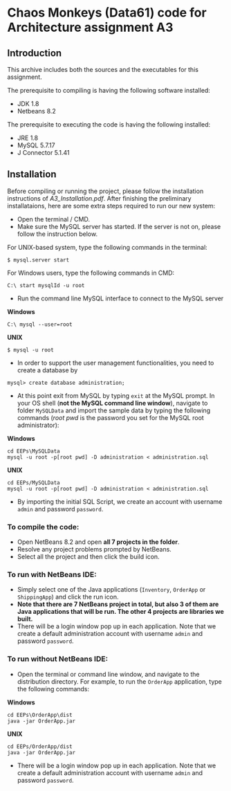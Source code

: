 # Chaos Monkeys (Data61) code for Architecture assignment A3

## Introduction

This archive includes both the sources and the executables for this assignment.

The prerequisite to compiling is having the following software installed:

* JDK 1.8
* Netbeans 8.2

The prerequisite to executing the code is having the following installed:

* JRE 1.8
* MySQL 5.7.17
* J Connector 5.1.41 

## Installation
Before compiling or running the project, please follow the installation instructions of *A3_Installation.pdf*. After finishing the preliminary installataions, here are some extra steps required to run our new system:

* Open the terminal / CMD.
* Make sure the MySQL server has started. If the server is not on, please follow the instruction below.

For UNIX-based system, type the following commands in the terminal: 

```
$ mysql.server start
```

For Windows users, type the following commands in CMD:

```
C:\ start mysqlId -u root
```

* Run the command line MySQL interface to connect to the MySQL server

**Windows**

```
C:\ mysql --user=root
```

**UNIX**

```
$ mysql -u root
```

* In order to support the user management functionalities, you need to create a database by

```
mysql> create database administration;
```

* At this point exit from MySQL by typing `exit` at the MySQL prompt. In your OS shell (**not the MySQL command line window**), navigate to folder `MySQLData` and import the sample data by typing the following commands (*root pwd* is the password you set for the MySQL root administrator):

**Windows**

```
cd EEPs\MySQLData
mysql -u root -p[root pwd] -D administration < administration.sql 
```
**UNIX**

```
cd EEPs/MySQLData
mysql -u root -p[root pwd] -D administration < administration.sql
```

* By importing the initial SQL Script, we create an account with username `admin` and password `password`. 

### To compile the code:

* Open NetBeans 8.2 and open **all 7 projects in the folder**.
* Resolve any project problems prompted by NetBeans.
* Select all the project and then click the build icon.

### To run with NetBeans IDE:

* Simply select one of the Java applications (`Inventory`, `OrderApp` or `ShippingApp`) and click the run icon. 
* **Note that there are 7 NetBeans project in total, but also 3 of them are Java applications that will be run. The other 4 projects are libraries we built.**
* There will be a login window pop up in each application. Note that we create a default administration account with username `admin` and password `password`.

### To run without NetBeans IDE:

* Open the terminal or command line window, and navigate to the distribution directory. For example, to run the `OrderApp` application, type the following commands:

**Windows**

```
cd EEPs\OrderApp\dist
java -jar OrderApp.jar
```

**UNIX**

```
cd EEPs/OrderApp/dist
java -jar OrderApp.jar
```
* There will be a login window pop up in each application. Note that we create a default administration account with username `admin` and password `password`.


